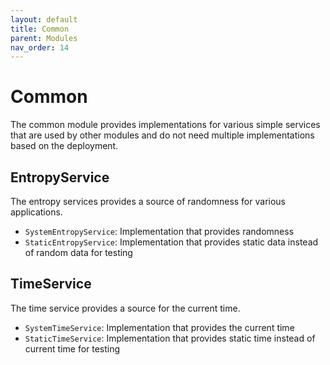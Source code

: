 ```yaml
---
layout: default
title: Common
parent: Modules
nav_order: 14
---
```


# Common

The common module provides implementations for various simple services that are used by other modules and do not need multiple implementations based on the deployment.

## EntropyService

The entropy services provides a source of randomness for various applications.

- `SystemEntropyService`: Implementation that provides randomness
- `StaticEntropyService`: Implementation that provides static data instead of random data for testing

## TimeService

The time service provides a source for the current time.

- `SystemTimeService`: Implementation that provides the current time
- `StaticTimeService`: Implementation that provides static time instead of current time for testing
